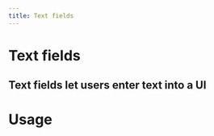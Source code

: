 ```yaml
---
title: Text fields
---
```


# Text fields

## Text fields let users enter text into a UI

# Usage

<usage name="text-fields"></usage>
